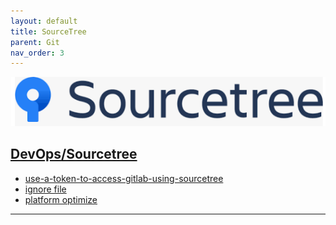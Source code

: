 ```yaml
---
layout: default
title: SourceTree
parent: Git
nav_order: 3
---
```

[![Bitbucket](./resource/Sourcetree.png)](https://www.sourcetreeapp.com/)
## <ins>[DevOps]/Sourcetree



- [use-a-token-to-access-gitlab-using-sourcetree](https://www.jaredleonmorgan.net/use-a-token-to-access-gitlab-using-sourcetree/)
- [ignore file](https://www.jianshu.com/p/86f3292d7708)
- [platform optimize](https://blog.csdn.net/leilonghao/article/details/96974248)
---
[DevOps]: <../../README.md>